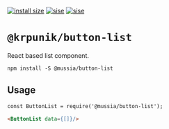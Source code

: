 [![install size](https://packagephobia.now.sh/badge?p=@mussia/button-list)](https://packagephobia.now.sh/result?p=@mussia/button-list)
[![sise](https://badgen.net/bundlephobia/min/@mussia/button-list)](https://bundlephobia.com/result?p=@mussia/button-list)
[![sise](https://badgen.net/bundlephobia/minzip/@mussia/button-list)](https://bundlephobia.com/result?p=@mussia/button-list)
# `@krpunik/button-list`
React based list component.

```markdown
npm install -S @mussia/button-list
```

## Usage

```markdown
const ButtonList = require('@mussia/button-list');

<ButtonList data={[]}/>
```
